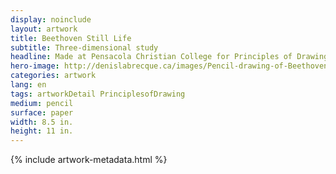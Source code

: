 ```yaml
---
display: noinclude
layout: artwork
title: Beethoven Still Life
subtitle: Three-dimensional study
headline: Made at Pensacola Christian College for Principles of Drawing
hero-image: http://denislabrecque.ca/images/Pencil-drawing-of-Beethoven-bust.jpg
categories: artwork
lang: en
tags: artworkDetail PrinciplesofDrawing
medium: pencil
surface: paper
width: 8.5 in.
height: 11 in.
---
```

{% include artwork-metadata.html %}
